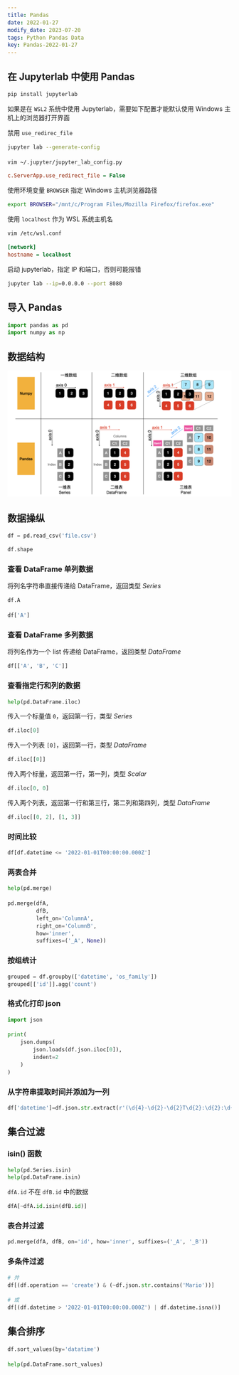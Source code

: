 ```yaml
---
title: Pandas
date: 2022-01-27
modify_date: 2023-07-20
tags: Python Pandas Data
key: Pandas-2022-01-27
---
```


## 在 Jupyterlab 中使用 Pandas

```sh
pip install jupyterlab
```

如果是在 `WSL2` 系统中使用 Jupyterlab，需要如下配置才能默认使用 Windows 主机上的浏览器打开界面

禁用 `use_redirec_file`

```sh
jupyter lab --generate-config

vim ~/.jupyter/jupyter_lab_config.py
```

```ini
c.ServerApp.use_redirect_file = False
```

使用环境变量 `BROWSER` 指定 Windows 主机浏览器路径

```sh
export BROWSER="/mnt/c/Program Files/Mozilla Firefox/firefox.exe"
```

使用 `localhost` 作为 WSL 系统主机名

```sh
vim /etc/wsl.conf
```

```ini
[network]
hostname = localhost
```

启动 jupyterlab，指定 IP 和端口，否则可能报错

```sh
jupyter lab --ip=0.0.0.0 --port 8080
```

## 导入 Pandas

```python
import pandas as pd
import numpy as np
```

## 数据结构

![pandas-data-structures](/assets/images/pandas/pandas-data-structures.png)

<!--more-->

## 数据操纵

```python
df = pd.read_csv('file.csv')
```

```python
df.shape
```

### 查看 DataFrame 单列数据

将列名字符串直接传递给 DataFrame，返回类型 *Series*

```python
df.A

df['A']
```

### 查看 DataFrame 多列数据

将列名作为一个 list 传递给 DataFrame，返回类型 *DataFrame*

```python
df[['A', 'B', 'C']]
```

### 查看指定行和列的数据

```python
help(pd.DataFrame.iloc)
```

传入一个标量值 `0`，返回第一行，类型 *Series*

```python
df.iloc[0]
```

传入一个列表 `[0]`，返回第一行，类型 *DataFrame*

```python
df.iloc[[0]]
```

传入两个标量，返回第一行，第一列，类型 *Scalar*

```python
df.iloc[0, 0]
```

传入两个列表，返回第一行和第三行，第二列和第四列，类型 *DataFrame*

```python
df.iloc[[0, 2], [1, 3]]
```

### 时间比较

```python
df[df.datetime <= '2022-01-01T00:00:00.000Z']
```

### 两表合并

```python
help(pd.merge)

pd.merge(dfA,
         dfB,
         left_on='ColumnA',
         right_on='ColumnB',
         how='inner',
         suffixes=('_A', None))
```

### 按组统计

```python
grouped = df.groupby(['datetime', 'os_family'])
grouped[['id']].agg('count')
```

### 格式化打印 json

```python
import json

print(
    json.dumps(
        json.loads(df.json.iloc[0]),
        indent=2
    )
)
```

### 从字符串提取时间并添加为一列

```python
df['datetime']=df.json.str.extract(r'(\d{4}-\d{2}-\d{2}T\d{2}:\d{2}:\d{2}\.\d{3}Z)')
```

## 集合过滤

### isin() 函数

```python
help(pd.Series.isin)
help(pd.DataFrame.isin)
```

`dfA.id` 不在 `dfB.id` 中的数据

```python
dfA[~dfA.id.isin(dfB.id)]
```

### 表合并过滤

```python
pd.merge(dfA, dfB, on='id', how='inner', suffixes=('_A', '_B'))
```

### 多条件过滤

```python
# 并
df[(df.operation == 'create') & (~df.json.str.contains('Mario'))]

# 或
df[(df.datetime > '2022-01-01T00:00:00.000Z') | df.datetime.isna()]
```

## 集合排序

```python
df.sort_values(by='datatime')

help(pd.DataFrame.sort_values)
```
